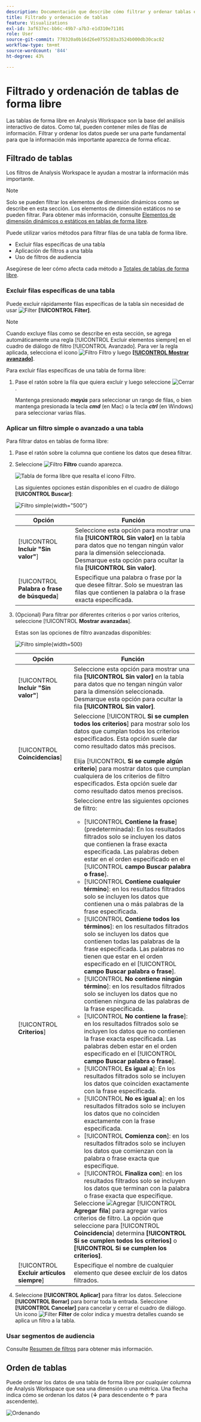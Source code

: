 ```yaml
---
description: Documentación que describe cómo filtrar y ordenar tablas en Analysis Workspace.
title: Filtrado y ordenación de tablas
feature: Visualizations
exl-id: 3af637ec-bb6c-49b7-a7b3-e1d310e71101
role: User
source-git-commit: 770320a0b16d26e0755203a3524b000db30cac82
workflow-type: tm+mt
source-wordcount: '844'
ht-degree: 43%

---
```


# Filtrado y ordenación de tablas de forma libre

Las tablas de forma libre en Analysis Workspace son la base del análisis interactivo de datos. Como tal, pueden contener miles de filas de información. Filtrar y ordenar los datos puede ser una parte fundamental para que la información más importante aparezca de forma eficaz.

<!--The following video covers filter and sort options in Analysis Workspace, in addition to pagination options:

>[!VIDEO](https://video.tv.adobe.com/v/23968)-->

## Filtrado de tablas

Los filtros de Analysis Workspace le ayudan a mostrar la información más importante.

>[!NOTE]
>
> Solo se pueden filtrar los elementos de dimensión dinámicos como se describe en esta sección. Los elementos de dimensión estáticos no se pueden filtrar. Para obtener más información, consulte [Elementos de dimensión dinámicos o estáticos en tablas de forma libre](/help/analysis-workspace/visualizations/freeform-table/column-row-settings/manual-vs-dynamic-rows.md).

Puede utilizar varios métodos para filtrar filas de una tabla de forma libre.

- Excluir filas específicas de una tabla
- Aplicación de filtros a una tabla
- Uso de filtros de audiencia

Asegúrese de leer cómo afecta cada método a [Totales de tablas de forma libre](/help/analysis-workspace/visualizations/freeform-table/workspace-totals.md).

### Excluir filas específicas de una tabla

Puede excluir rápidamente filas específicas de la tabla sin necesidad de usar ![Filter](/help/assets/icons/Filter.svg) **[!UICONTROL Filter]**.

>[!NOTE]
>
>Cuando excluye filas como se describe en esta sección, se agrega automáticamente una regla [!UICONTROL Excluir elementos siempre] en el cuadro de diálogo de filtro [!UICONTROL Avanzado]. Para ver la regla aplicada, selecciona el icono ![Filtro](/help/assets/icons/Filter.svg) Filtro y luego [**[!UICONTROL Mostrar avanzado]**](#apply-a-simple-or-advanced-filter-to-a-table).

Para excluir filas específicas de una tabla de forma libre:

1. Pase el ratón sobre la fila que quiera excluir y luego seleccione ![Cerrar](/help/assets/icons/Close.svg).

   Mantenga presionado ***mayús*** para seleccionar un rango de filas, o bien mantenga presionada la tecla ***cmd*** (en Mac) o la tecla ***ctrl*** (en Windows) para seleccionar varias filas.

<!--### Right-click > Delete selected rows

Note: this option does not seem to work. AN-338422

1. Select 1 or more rows. 
1. Right-click and select **[!UICONTROL Delete Selected Rows]**. 

   This action will remove the rows from the table and apply a table filter.-->


### Aplicar un filtro simple o avanzado a una tabla

Para filtrar datos en tablas de forma libre:

1. Pase el ratón sobre la columna que contiene los datos que desea filtrar. <!--only some types of columns show the filter... Which? Just Dimensions?-->

1. Seleccione ![Filtro](/help/assets/icons/Filter.svg) **Filtro** cuando aparezca.

   ![Tabla de forma libre que resalta el icono Filtro.](assets/table-filter-icon.png)

   Las siguientes opciones están disponibles en el cuadro de diálogo **[!UICONTROL Buscar]**:

   ![Filtro simple](assets/filter-simple.png){width="500"}

   | Opción | Función |
   |---------|----------|
   | [!UICONTROL **Incluir &quot;Sin valor&quot;**] | Seleccione esta opción para mostrar una fila **[!UICONTROL Sin valor]** en la tabla para datos que no tengan ningún valor para la dimensión seleccionada. Desmarque esta opción para ocultar la fila **[!UICONTROL Sin valor]**. |
   | [!UICONTROL **Palabra o frase de búsqueda**] | Especifique una palabra o frase por la que desee filtrar. Solo se muestran las filas que contienen la palabra o la frase exacta especificada. |


1. (Opcional) Para filtrar por diferentes criterios o por varios criterios, seleccione [!UICONTROL **Mostrar avanzadas**].

   Estas son las opciones de filtro avanzadas disponibles:

   ![Filtro simple](assets/filter-advanced.png){width=500}

   | Opción | Función |
   |---------|----------|
   | [!UICONTROL **Incluir &quot;Sin valor&quot;**] | Seleccione esta opción para mostrar una fila **[!UICONTROL Sin valor]** en la tabla para datos que no tengan ningún valor para la dimensión seleccionada. Desmarque esta opción para ocultar la fila **[!UICONTROL Sin valor]**. |
   | [!UICONTROL **Coincidencias**] | Seleccione [!UICONTROL **Si se cumplen todos los criterios**] para mostrar solo los datos que cumplan todos los criterios especificados. Esta opción suele dar como resultado datos más precisos.<br/><br/>Elija [!UICONTROL **Si se cumple algún criterio**] para mostrar datos que cumplan cualquiera de los criterios de filtro especificados. Esta opción suele dar como resultado datos menos precisos. |
   | [!UICONTROL **Criterios**] | Seleccione entre las siguientes opciones de filtro:<br/><ul><li>[!UICONTROL **Contiene la frase**] (predeterminada): En los resultados filtrados solo se incluyen los datos que contienen la frase exacta especificada. Las palabras deben estar en el orden especificado en el [!UICONTROL **campo Buscar palabra o frase**].</li><li>[!UICONTROL **Contiene cualquier término**]: en los resultados filtrados solo se incluyen los datos que contienen una o más palabras de la frase especificada. </li><li>[!UICONTROL **Contiene todos los términos**]: en los resultados filtrados solo se incluyen los datos que contienen todas las palabras de la frase especificada. Las palabras no tienen que estar en el orden especificado en el [!UICONTROL **campo Buscar palabra o frase**].</li><li>[!UICONTROL **No contiene ningún término**]: en los resultados filtrados solo se incluyen los datos que no contienen ninguna de las palabras de la frase especificada. </li><li>[!UICONTROL **No contiene la frase**]: en los resultados filtrados solo se incluyen los datos que no contienen la frase exacta especificada. Las palabras deben estar en el orden especificado en el [!UICONTROL **campo Buscar palabra o frase**].</li><li>[!UICONTROL **Es igual a**]: En los resultados filtrados solo se incluyen los datos que coinciden exactamente con la frase especificada. </li><li>[!UICONTROL **No es igual a**]: en los resultados filtrados solo se incluyen los datos que no coinciden exactamente con la frase especificada. </li><li>[!UICONTROL **Comienza con**]: en los resultados filtrados solo se incluyen los datos que comienzan con la palabra o frase exacta que especifique. </li><li>[!UICONTROL **Finaliza con**]: en los resultados filtrados solo se incluyen los datos que terminan con la palabra o frase exacta que especifique. </li></ul>Seleccione ![Agregar](/help/assets/icons/Add.svg) [!UICONTROL **Agregar fila**] para agregar varios criterios de filtro. La opción que seleccione para [!UICONTROL **Coincidencia**] determina **[!UICONTROL Si se cumplen todos los criterios]** o **[!UICONTROL Si se cumplen los criterios]**. |
   | [!UICONTROL **Excluir artículos siempre**] | Especifique el nombre de cualquier elemento que desee excluir de los datos filtrados. |

1. Seleccione **[!UICONTROL Aplicar]** para filtrar los datos. Seleccione **[!UICONTROL Borrar]** para borrar toda la entrada. Seleccione **[!UICONTROL Cancelar]** para cancelar y cerrar el cuadro de diálogo. <br/>Un icono ![Filter](/help/assets/icons/FilterColored.svg) **Filter** de color indica y muestra detalles cuando se aplica un filtro a la tabla.

### Usar segmentos de audiencia

Consulte [Resumen de filtros](/help/components/filters/filters-overview.md) para obtener más información.

## Orden de tablas

Puede ordenar los datos de una tabla de forma libre por cualquier columna de Analysis Workspace que sea una dimensión o una métrica. Una flecha indica cómo se ordenan los datos (**↓** para descendente o **↑** para ascendente).

![Ordenando](assets/sorting.gif)
